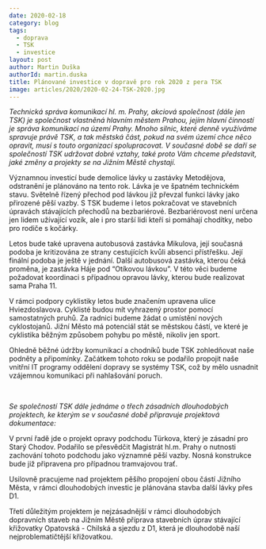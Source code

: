 ```yaml
---
date: 2020-02-18
category: blog
tags: 
  - doprava
  - TSK
  - investice
layout: post
author: Martin Duška
authorId: martin.duska
title: Plánované investice v dopravě pro rok 2020 z pera TSK
image: articles/2020/2020-02-24-TSK-2020.jpg
---
```


*Technická správa komunikací hl. m. Prahy, akciová společnost (dále jen TSK) je společnost vlastněná hlavním městem Prahou, jejím hlavní činností je správa komunikací na území Prahy. Mnoho silnic, které denně využíváme spravuje právě TSK, a tak městská část, pokud na svém území chce něco opravit, musí s touto organizací spolupracovat. V současné době se daří se společností TSK udržovat dobré vztahy, také proto Vám chceme představit, jaké změny a projekty se na Jižním Městě chystají.*

Významnou investicí bude demolice lávky u zastávky Metodějova, odstranění je plánováno na tento rok. Lávka je ve špatném technickém stavu. Světelně řízený přechod pod lávkou již převzal funkci lávky jako přirozené pěší vazby. S TSK budeme i letos pokračovat ve stavebních úpravách stávajících přechodů na bezbariérové. Bezbariérovost není určena jen lidem užívající vozík, ale i pro starší lidi kteří si pomáhají chodítky, nebo pro rodiče s kočárky. 

Letos bude také upravena autobusová zastávka Mikulova, její současná podoba je kritizována ze strany cestujících kvůli absenci přístřešku. Její finální podoba je ještě v jednání. Další autobusová zastávka, kterou čeká proměna, je zastávka Háje pod “Otíkovou lávkou”. V této věci budeme požadovat koordinaci s případnou opravou lávky, kterou bude realizovat sama Praha 11. 

V rámci podpory cyklistiky letos bude značením upravena ulice Hviezdoslavova. Cyklisté budou mít vyhrazený prostor pomocí samostatných pruhů. Za radnici budeme žádat o umístění nových cyklostojanů. Jižní Město má potenciál stát se městskou částí, ve které je cyklistika běžným způsobem pohybu po městě, nikoliv jen sport.

Ohledně běžné údržby komunikací a chodníků bude TSK zohledňovat naše podněty a připomínky. Začátkem tohoto roku se podařilo propojit naše vnitřní IT programy oddělení dopravy se systémy TSK, což by mělo usnadnit vzájemnou komunikaci při nahlašování poruch. 

<br>

*Se společností TSK dále jednáme o třech zásadních dlouhodobých projektech, ke kterým se v současné době připravuje projektová dokumentace:*

V první řadě jde o projekt opravy podchodu Türkova, který je zásadní pro Starý Chodov. Podařilo se přesvědčit Magistrát hl.m. Prahy o nutnosti zachování tohoto podchodu jako významné pěší vazby. Nosná konstrukce bude již připravena pro případnou tramvajovou trať. 

Usilovně pracujeme nad projektem pěšího propojení obou částí Jižního Města, v rámci dlouhodobých investic je plánována stavba další lávky přes D1.

Třetí důležitým projektem je nejzásadnější v rámci dlouhodobých dopravních staveb na Jižním Městě příprava stavebních úprav stávající křižovatky Opatovská - Chilská a sjezdu z D1, která je dlouhodobě naší nejproblematičtější křižovatkou. 
